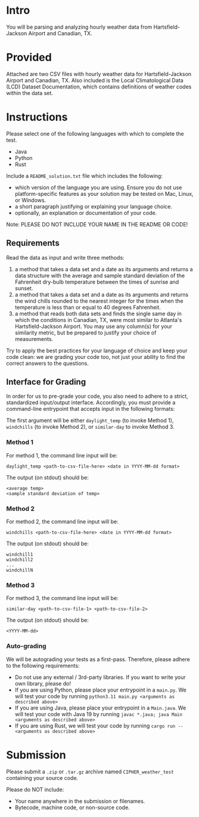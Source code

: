 # Intro
You will be parsing and analyzing hourly weather data from Hartsfield-Jackson Airport and Canadian, TX.

# Provided
Attached are two CSV files with hourly weather data for Hartsfield-Jackson Airport and Canadian, TX.
Also included is the Local Climatological Data (LCD) Dataset Documentation, which contains definitions of weather codes within the data set.

# Instructions
Please select one of the following languages with which to complete the test.

- Java
- Python
- Rust

Include a `README_solution.txt` file which includes the following:

- which version of the language you are using. Ensure you do not use platform-specific features as your solution may be tested on Mac, Linux, or Windows.
- a short paragraph justifying or explaining your language choice.
- optionally, an explanation or documentation of your code.

Note: PLEASE DO NOT INCLUDE YOUR NAME IN THE README OR CODE!

## Requirements
Read the data as input and write three methods:

1. a method that takes a data set and a date as its arguments and returns a data structure with the average and sample standard deviation of the Fahrenheit dry-bulb temperature between the times of sunrise and sunset.
2. a method that takes a data set and a date as its arguments and returns the wind chills rounded to the nearest integer for the times when the temperature is less than or equal to 40 degrees Fahrenheit.
3. a method that reads both data sets and finds the single same day in which the conditions in Canadian, TX, were most similar to Atlanta's Hartsfield-Jackson Airport.
You may use any column(s) for your similarity metric, but be prepared to justify your choice of measurements.

Try to apply the best practices for your language of choice and keep your code clean: we are grading your code too, not just your ability to find the correct answers to the questions.

## Interface for Grading
In order for us to pre-grade your code, you also need to adhere to a strict, standardized input/output interface.
Accordingly, you must provide a command-line entrypoint that accepts input in the following formats:

The first argument will be either `daylight_temp` (to invoke Method 1), `windchills` (to invoke Method 2), or `similar-day` to invoke Method 3.

### Method 1
For method 1, the command line input will be:

    daylight_temp <path-to-csv-file-here> <date in YYYY-MM-dd format>

The output (on stdout) should be:

    <average temp>
    <sample standard deviation of temp>

### Method 2
For method 2, the command line input will be:

    windchills <path-to-csv-file-here> <date in YYYY-MM-dd format>

The output (on stdout) should be:

    windchill1
    windchill2
    ...
    windchillN

### Method 3
For method 3, the command line input will be:

    similar-day <path-to-csv-file-1> <path-to-csv-file-2>

The output (on stdout) should be:

    <YYYY-MM-dd>


### Auto-grading
We will be autograding your tests as a first-pass.
Therefore, please adhere to the following requirements:

- Do not use any external / 3rd-party libraries. If you want to write your own library, please do!
- If you are using Python, please place your entrypoint in a `main.py`. We will test your code by running `python3.11 main.py <arguments as described above>`
- If you are using Java, please place your entrypoint in a `Main.java`. We will test your code with Java 19 by running `javac *.java; java Main <arguments as described above>`
- If you are using Rust, we will test your code by running `cargo run -- <arguments as described above>`

# Submission
Please submit a `.zip` or `.tar.gz` archive named `CIPHER_weather_test` containing your source code.

Please do NOT include:
- Your name anywhere in the submission or filenames.
- Bytecode, machine code, or non-source code.
